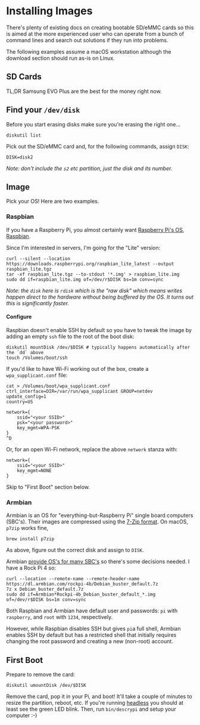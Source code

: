 # Installing Images

There's plenty of existing docs on creating bootable SD/eMMC cards so this is aimed at the more experienced user who can operate from a bunch of command lines and search out solutions if they run into problems.

The following examples assume a macOS workstation although the download section should run as-is on Linux.

## SD Cards

TL;DR Samsung EVO Plus are the best for the money right now.

## Find your `/dev/disk`

Before you start erasing disks make sure you're erasing the right one...

```shell script
diskutil list
```

Pick out the SD/eMMC card and, for the following commands, assign `DISK`:

```shell script
DISK=disk2
```

*Note: don't include the `s2` etc partition, just the disk and its number.*

## Image

Pick your OS! Here are two examples.

### Raspbian

If you have a Raspberry Pi, you almost certainly want [Raspberry Pi's OS, Raspbian](https://www.raspberrypi.org/downloads/raspbian/).

Since I'm interested in servers, I'm going for the "Lite" version:

```shell
curl --silent --location https://downloads.raspberrypi.org/raspbian_lite_latest --output raspbian_lite.tgz
tar -xf raspbian_lite.tgz --to-stdout '*.img' > raspbian_lite.img
sudo dd if=raspbian_lite.img of=/dev/r$DISK bs=1m conv=sync
```

*Note: the `disk` here is `rdisk` which is the "raw disk" which means writes happen direct to the hardware without being buffered by the OS. It turns out this is significantly faster.*
 
#### Configure

Raspbian doesn't enable SSH by default so you have to tweak the image by adding an empty `ssh` file to the root of the boot disk:

```shell script
diskutil mountDisk /dev/$DISK # typically happens automatically after the `dd` above
touch /Volumes/boot/ssh
```

If you'd like to have Wi-Fi working out of the box, create a `wpa_supplicant.conf` file:

```shell script
cat > /Volumes/boot/wpa_supplicant.conf
ctrl_interface=DIR=/var/run/wpa_supplicant GROUP=netdev
update_config=1
country=US

network={
    ssid="<your SSID>"
    psk="<your password>"
    key_mgmt=WPA-PSK
}
^D
```

Or, for an open Wi-Fi network, replace the above `network` stanza with:

```
network={
    ssid="<your SSID>"
    key_mgmt=NONE
}
```

Skip to "First Boot" section below.

### Armbian

Armbian is an OS for "everything-but-Raspberry Pi" single board computers (SBC's).
Their images are compressed using the [7-Zip format](https://www.7-zip.org/7z.html). On macOS, `p7zip` works fine,

```shell script
brew install p7zip
```

As above, figure out the correct disk and assign to `DISK`.

Armbian [provide OS's for many SBC's](https://www.armbian.com/download/) so there's some decisions needed. I have a Rock Pi 4 so:

```shell script
curl --location --remote-name --remote-header-name https://dl.armbian.com/rockpi-4b/Debian_buster_default.7z 
7z x Debian_buster_default.7z
sudo dd if=Armbian*Rockpi-4b_Debian_buster_default_*.img of=/dev/r$DISK bs=1m conv=sync
```

Both Raspbian and Armbian have default user and passwords: `pi` with `raspberry`, and `root` with `1234`, respectively.

However, while Raspbian disables SSH but gives `pi`a full shell, Armbian enables SSH by default but has a restricted shell that initially requires changing the root password and creating a new (non-root) account.

## First Boot

Prepare to remove the card:

```shell script
diskutil umountDisk /dev/$DISK
```

Remove the card, pop it in your Pi, and boot! It'll take a couple of minutes to resize the partition, reboot, etc. If you're running [headless](https://en.wikipedia.org/wiki/Headless_computer) you should at least see the green LED blink. Then, run `bin/descrypi` and setup your computer :-)
